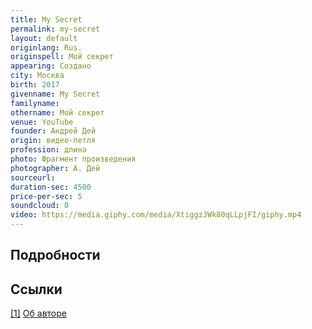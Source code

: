 ```yaml
---
title: My Secret
permalink: my-secret
layout: default
originlang: Rus.
originspell: Мой секрет
appearing: Создано
city: Москва
birth: 2017
givenname: My Secret
familyname:
othername: Мой секрет
venue: YouTube
founder: Андрей Дей
origin: видео-петля
profession: длина
photo: Фрагмент произведения
photographer: А. Дей
sourceurl:
duration-sec: 4500
price-per-sec: 5
soundcloud: 0
video: https://media.giphy.com/media/XtiggzJWk80qLLpjFI/giphy.mp4
---
```


## Подробности

## Ссылки

[[1]](#a1) <span id="f1"></span> [Об авторе](index)
